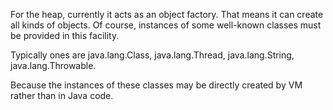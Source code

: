 For the heap, currently it acts as an object factory. That means it can create all kinds of objects. Of course, instances of some well-known classes must be provided in this facility.

Typically ones are java.lang.Class, java.lang.Thread, java.lang.String, java.lang.Throwable.

Because the instances of these classes may be directly created by VM rather than in Java code.